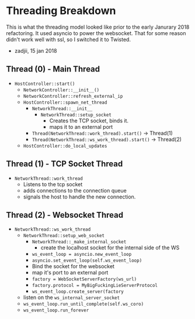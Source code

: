 # Threading Breakdown

This is what the threading model looked like prior to the early Janurary 2018
  refactoring. It used asyncio to power the websocket. That for some reason
  didn't work well with ssl, so I switched it to Twisted.

- zadjii, 15 jan 2018

## Thread (0) - Main Thread
- `HostController::start()`
    - `NetworkController::__init__()`
    - `NetworkController::refresh_external_ip`
    - `HostController::spawn_net_thread`
        - `NetworkThread::__init__`
            - `NetworkThread::setup_socket`
                - Creates the TCP socket, binds it.
                - maps it to an external port
        - `Thread(NetworkThread::work_thread).start()` -> Thread(1)
        - `Thread(NetworkThread::ws_work_thread).start()` -> Thread(2)
    - `HostController::do_local_updates`

## Thread (1) - TCP Socket Thread
- `NetworkThread::work_thread`
    - Listens to the tcp socket
    - adds connections to the connection queue
    - signals the host to handle the new connection.

## Thread (2) - Websocket Thread
- `NetworkThread::ws_work_thread`
    - `NetworkThread::setup_web_socket`
        - `NetworkThread::_make_internal_socket`
            - create the localhost socket for the internal side of the WS
        - `ws_event_loop = asyncio.new_event_loop`
        - `asyncio.set_event_loop(self.ws_event_loop)`
        - Bind the socket for the websocket
        - map it's port to an external port
        - `factory = WebSocketServerFactory(ws_url)`
        - `factory.protocol = MyBigFuckingLieServerProtocol`
        - `ws_event_loop.create_server(factory`
    - listen on the `ws_internal_server_socket`
    - `ws_event_loop.run_until_complete(self.ws_coro)`
    - `ws_event_loop.run_forever`
